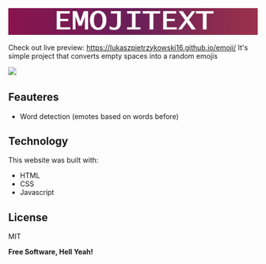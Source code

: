 <img src="./baner.PNG"/>

Check out live preview: https://lukaszpietrzykowski16.github.io/emoji/
It's simple project that converts empty spaces into a random emojis

<img src="https://lukaszpietrzykowski16.github.io/assets/img2.74d5c13d.png"/>

## Feauteres 

- Word detection (emotes based on words before)

## Technology
This website was built with:
- HTML
- CSS
- Javascript

## License

MIT

**Free Software, Hell Yeah!**

